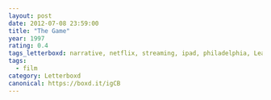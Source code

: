 ```yaml
---
layout: post 
date: 2012-07-08 23:59:00
title: "The Game"
year: 1997
rating: 0.4
tags_letterboxd: narrative, netflix, streaming, ipad, philadelphia, Leah
tags:
  - film
category: Letterboxd
canonical: https://boxd.it/igCB
---
```

